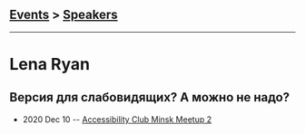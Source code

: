 ## [Events](../README.md) > [Speakers](../speakers.md)
---

# Lena Ryan

## Версия для слабовидящих? А можно не надо?
- 2020 Dec 10 -- [Accessibility Club Minsk Meetup 2](https://youtu.be/m3EStUvzSAs?t=748)    
